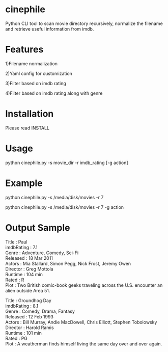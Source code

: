 cinephile
=========

Python CLI tool to scan movie directory recursively, normalize the filename and retrieve useful information from imdb.

Features
========

  1)Filename normalization

  2)Yaml config for customization

  3)Filter based on imdb rating

  4)Filter based on imdb rating along with genre

Installation
============

Please read INSTALL

Usage
=====

python cinephile.py -s movie_dir -r imdb_rating [-g action]

Example
=======

python cinephile.py -s /media/disk/movies -r 7

python cinephile.py -s /media/disk/movies -r 7 -g action

Output Sample
=============

Title       : Paul<br/>
imdbRating  : 7.1<br/>
Genre       : Adventure, Comedy, Sci-Fi<br/>
Released    : 18 Mar 2011<br/>
Actors      : Mia Stallard, Simon Pegg, Nick Frost, Jeremy Owen<br/>
Director    : Greg Mottola<br/>
Runtime     : 104 min<br/>
Rated       : R<br/>
Plot        : Two British comic-book geeks traveling across the U.S. encounter an alien outside Area 51.

Title       : Groundhog Day<br/>
imdbRating  : 8.1<br/>
Genre       : Comedy, Drama, Fantasy<br/>
Released    : 12 Feb 1993<br/>
Actors      : Bill Murray, Andie MacDowell, Chris Elliott, Stephen Tobolowsky<br/>
Director    : Harold Ramis<br/>
Runtime     : 101 min<br/>
Rated       : PG<br/>
Plot        : A weatherman finds himself living the same day over and over again.<br/>
